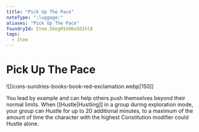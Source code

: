 ```yaml
---
title: "Pick Up The Pace"
noteType: ":luggage:"
aliases: "Pick Up The Pace"
foundryId: Item.58egM1U96o5OIhl8
tags:
  - Item
---
```


# Pick Up The Pace
![[icons-sundries-books-book-red-exclamation.webp|150]]

You lead by example and can help others push themselves beyond their normal limits. When [[Hustle|Hustling]] in a group during exploration mode, your group can Hustle for up to 20 additional minutes, to a maximum of the amount of time the character with the highest Constitution modifier could Hustle alone.
